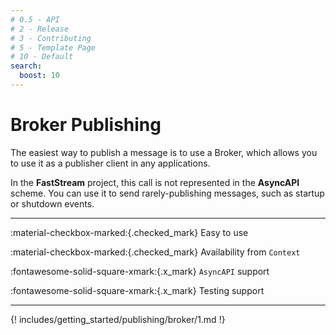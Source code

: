 ```yaml
---
# 0.5 - API
# 2 - Release
# 3 - Contributing
# 5 - Template Page
# 10 - Default
search:
  boost: 10
---
```


# Broker Publishing

The easiest way to publish a message is to use a Broker, which allows you to use it as a publisher client in any applications.

In the **FastStream** project, this call is not represented in the **AsyncAPI** scheme. You can use it to send rarely-publishing messages, such as startup or shutdown events.

---

:material-checkbox-marked:{.checked_mark} Easy to use  

:material-checkbox-marked:{.checked_mark} Availability from ```Context```  

:fontawesome-solid-square-xmark:{.x_mark} ```AsyncAPI``` support  

:fontawesome-solid-square-xmark:{.x_mark} Testing support  

---

{! includes/getting_started/publishing/broker/1.md !}

